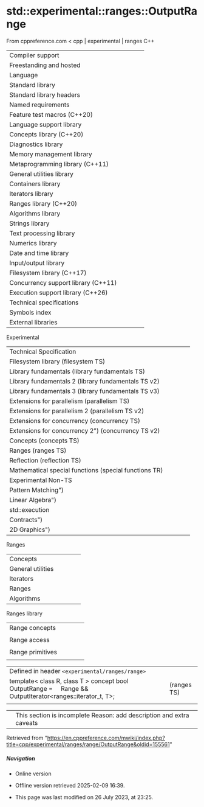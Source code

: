 # std::experimental::ranges::OutputRange

From cppreference.com
< cpp‎ | experimental‎ | ranges
C++

|  |  |  |  |  |
| --- | --- | --- | --- | --- |
| Compiler support | | | | |
| Freestanding and hosted | | | | |
| Language | | | | |
| Standard library | | | | |
| Standard library headers | | | | |
| Named requirements | | | | |
| Feature test macros (C++20) | | | | |
| Language support library | | | | |
| Concepts library (C++20) | | | | |
| Diagnostics library | | | | |
| Memory management library | | | | |
| Metaprogramming library (C++11) | | | | |
| General utilities library | | | | |
| Containers library | | | | |
| Iterators library | | | | |
| Ranges library (C++20) | | | | |
| Algorithms library | | | | |
| Strings library | | | | |
| Text processing library | | | | |
| Numerics library | | | | |
| Date and time library | | | | |
| Input/output library | | | | |
| Filesystem library (C++17) | | | | |
| Concurrency support library (C++11) | | | | |
| Execution support library (C++26) | | | | |
| Technical specifications | | | | |
| Symbols index | | | | |
| External libraries | | | | |

Experimental

|  |  |  |  |  |
| --- | --- | --- | --- | --- |
| Technical Specification | | | | |
| Filesystem library (filesystem TS) | | | | |
| Library fundamentals (library fundamentals TS) | | | | |
| Library fundamentals 2 (library fundamentals TS v2) | | | | |
| Library fundamentals 3 (library fundamentals TS v3) | | | | |
| Extensions for parallelism (parallelism TS) | | | | |
| Extensions for parallelism 2 (parallelism TS v2) | | | | |
| Extensions for concurrency (concurrency TS) | | | | |
| Extensions for concurrency 2") (concurrency TS v2) | | | | |
| Concepts (concepts TS) | | | | |
| Ranges (ranges TS) | | | | |
| Reflection (reflection TS) | | | | |
| Mathematical special functions (special functions TR) | | | | |
| Experimental Non-TS | | | | |
| Pattern Matching") | | | | |
| Linear Algebra") | | | | |
| std::execution | | | | |
| Contracts") | | | | |
| 2D Graphics") | | | | |

Ranges

|  |  |  |  |  |
| --- | --- | --- | --- | --- |
| Concepts | | | | |
| General utilities | | | | |
| Iterators | | | | |
| Ranges | | | | |
| Algorithms | | | | |

Ranges library

|  |  |  |  |  |
| --- | --- | --- | --- | --- |
| Range concepts | | | | |
| |  |  |  |  |  | | --- | --- | --- | --- | --- | | Range | | | | | | SizedRange | | | | | | View | | | | | | |  |  |  |  |  | | --- | --- | --- | --- | --- | | BoundedRange | | | | | | InputRange | | | | | | ****OutputRange**** | | | | | | |  |  |  |  |  | | --- | --- | --- | --- | --- | | ForwardRange | | | | | | BidirectionalRange | | | | | | RandomAccessRange | | | | | |
| Range access | | | | |
| |  |  |  |  |  | | --- | --- | --- | --- | --- | | begincbegin") | | | | | | |  |  |  |  |  | | --- | --- | --- | --- | --- | | endcend") | | | | | | |  |  |  |  |  | | --- | --- | --- | --- | --- | | rbegincrbegin") | | | | | | |  |  |  |  |  | | --- | --- | --- | --- | --- | | rendcrend") | | | | | |
| Range primitives | | | | |
| |  |  |  |  |  | | --- | --- | --- | --- | --- | | iterator_tsentinel_t | | | | | |  | | | | | | |  |  |  |  |  | | --- | --- | --- | --- | --- | | size") | | | | | |  | | | | | |  | | | | | | |  |  |  |  |  | | --- | --- | --- | --- | --- | | datacdata") | | | | | |  | | | | | | |  |  |  |  |  | | --- | --- | --- | --- | --- | | empty") | | | | | |  | | | | | |  | | | | | |

|  |  |  |
| --- | --- | --- |
| Defined in header `<experimental/ranges/range>` |  |  |
| template< class R, class T >  concept bool OutputRange =     Range<R> && OutputIterator<ranges::iterator_t<R>, T>; |  | (ranges TS) |
|  |  |  |

|  |  |
| --- | --- |
|  | This section is incomplete Reason: add description and extra caveats |

Retrieved from "<https://en.cppreference.com/mwiki/index.php?title=cpp/experimental/ranges/range/OutputRange&oldid=155561>"

##### Navigation

- Online version
- Offline version retrieved 2025-02-09 16:39.

- This page was last modified on 26 July 2023, at 23:25.
